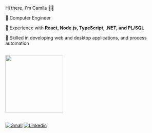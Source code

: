 Hi there, I'm Camila 👩‍💻  

🔹 Computer Engineer 

🔹 Experience with **React, Node.js, TypeScript, .NET, and PL/SQL**  

🔹 Skilled in developing web and desktop applications, and process automation  

##
<div>
    <img height="180em" src="https://github-readme-stats.vercel.app/api/top-langs/?username=CamilaPrado27&layout=compact&langs_count=8&theme=radical"/>
  </div>
  
##
<div>
    <a href="mailto: pradocamila07m@gmail.com"><img src="https://img.shields.io/badge/Gmail-FF0000?style=for-the-badge&logo=Gmail&logoColor=white" alt="Gmail" /></a>
    <a href="https://www.linkedin.com/in/camilaprado07/" target="_blank"><img src="https://img.shields.io/badge/LinkedIn-00008B?style=for-the-badge&logo=linkedin&labelColor=00008B" alt="Linkedin" /></a>
<!--     <a href="" target="_blank"><img src="https://img.shields.io/badge/-Instagram-DD2A7B?style=for-the-badge&logo=instagram&logoColor=white" alt="Instagram" /></a> -->
    
</div>

